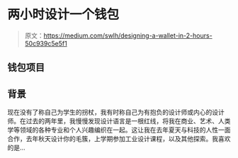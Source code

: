 # 两小时设计一个钱包

> 原文：<https://medium.com/swlh/designing-a-wallet-in-2-hours-50c939c5e5f1>

## 钱包项目

## **背景**

现在没有了称自己为学生的拐杖，我有时称自己为有抱负的设计师或内心的设计师。在过去的两年里，我慢慢发现设计语言是一根红线，将我在商业、艺术、人类学等领域的各种专业和个人兴趣编织在一起。这让我在去年夏天与科技的人性一面合作，去年秋天设计你的毛簇，上学期参加工业设计课程，以及其他探索。我喜欢的是…